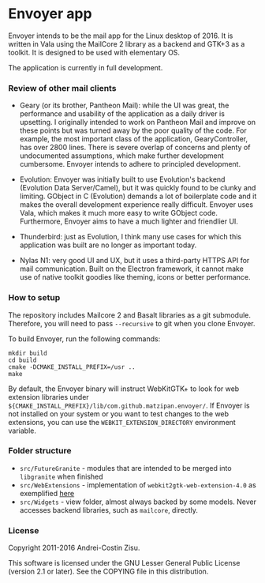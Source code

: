 # Envoyer app

Envoyer intends to be the mail app for the Linux desktop of 2016. It is written
in Vala using the MailCore 2 library as a backend and GTK+3 as a toolkit. It is
designed to be used with elementary OS.

The application is currently in full development.

### Review of other mail clients

* Geary (or its brother, Pantheon Mail): while the UI was great, the performance
and usability of the application as a daily driver is upsetting. I originally
intended to work on Pantheon Mail and improve on these points but was turned
away by the poor quality of the code. For example, the most important class of
the application, GearyController, has over 2800 lines. There is severe overlap
of concerns and plenty of undocumented assumptions, which make further
development cumbersome. Envoyer intends to adhere to principled development.

* Evolution: Envoyer was initially built to use Evolution's backend (Evolution Data
Server/Camel), but it was quickly found to be clunky and limiting. GObject
in C (Evolution) demands a lot of boilerplate code and it makes the overall
development experience really difficult. Envoyer uses Vala, which makes it
much more easy to write GObject code.  Furthermore, Envoyer aims to have a
much lighter and friendlier UI.

* Thunderbird: just as Evolution, I think many use cases for which this
application was built are no longer as important today.

* Nylas N1: very good UI and UX, but it uses a third-party HTTPS API for mail
communication. Built on the Electron framework, it cannot make use of native
toolkit goodies like theming, icons or better performance.

### How to setup

The repository includes Mailcore 2 and Basalt libraries as a git submodule. Therefore, you will need to pass
`--recursive` to git when you clone Envoyer.

To build Envoyer, run the following commands:
```
mkdir build
cd build
cmake -DCMAKE_INSTALL_PREFIX=/usr ..
make
```

By default, the Envoyer binary will instruct WebKitGTK+ to look for web extension libraries under `${CMAKE_INSTALL_PREFIX}/lib/com.github.matzipan.envoyer/`. If Envoyer is not installed on your system or you want to test changes to the web extensions, you can use the `WEBKIT_EXTENSION_DIRECTORY` environment variable.

### Folder structure

* `src/FutureGranite` - modules that are intended to be merged into `libgranite` when finished
* `src/WebExtensions` - implementation of `webkit2gtk-web-extension-4.0` as exemplified [here](https://github.com/rschroll/webkitdom/tree/extension)
* `src/Widgets` - view folder, almost always backed by some models. Never accesses backend libraries, such as `mailcore`, directly.

### License

Copyright 2011-2016 Andrei-Costin Zisu.

This software is licensed under the GNU Lesser General Public License (version
    2.1 or later).  See the COPYING file in this distribution.
